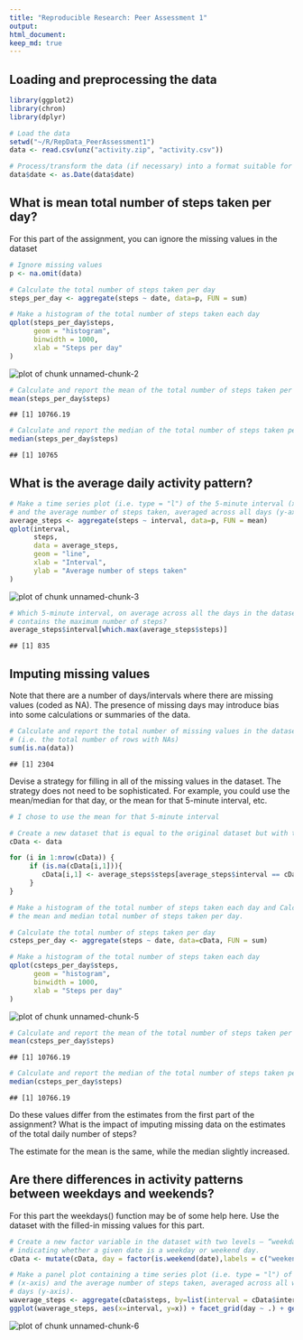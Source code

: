 ```yaml
---
title: "Reproducible Research: Peer Assessment 1"
output: 
html_document: 
keep_md: true
---
```



## Loading and preprocessing the data

```r
library(ggplot2)
library(chron)
library(dplyr)

# Load the data
setwd("~/R/RepData_PeerAssessment1")
data <- read.csv(unz("activity.zip", "activity.csv"))

# Process/transform the data (if necessary) into a format suitable for your analysis
data$date <- as.Date(data$date)
```

## What is mean total number of steps taken per day?
For this part of the assignment, you can ignore the missing values in the dataset

```r
# Ignore missing values
p <- na.omit(data)

# Calculate the total number of steps taken per day
steps_per_day <- aggregate(steps ~ date, data=p, FUN = sum)

# Make a histogram of the total number of steps taken each day
qplot(steps_per_day$steps,
      geom = "histogram",
      binwidth = 1000,
      xlab = "Steps per day"
)
```

![plot of chunk unnamed-chunk-2](figure/unnamed-chunk-2-1.png) 

```r
# Calculate and report the mean of the total number of steps taken per day
mean(steps_per_day$steps)
```

```
## [1] 10766.19
```

```r
# Calculate and report the median of the total number of steps taken per day
median(steps_per_day$steps)
```

```
## [1] 10765
```

## What is the average daily activity pattern?

```r
# Make a time series plot (i.e. type = "l") of the 5-minute interval (x-axis) 
# and the average number of steps taken, averaged across all days (y-axis)
average_steps <- aggregate(steps ~ interval, data=p, FUN = mean)
qplot(interval,
      steps,
      data = average_steps,
      geom = "line",
      xlab = "Interval",
      ylab = "Average number of steps taken"
)
```

![plot of chunk unnamed-chunk-3](figure/unnamed-chunk-3-1.png) 

```r
# Which 5-minute interval, on average across all the days in the dataset, 
# contains the maximum number of steps?
average_steps$interval[which.max(average_steps$steps)]
```

```
## [1] 835
```

## Imputing missing values
Note that there are a number of days/intervals where there are missing values (coded as NA). The presence of missing days may introduce bias into some calculations or summaries of the data.

```r
# Calculate and report the total number of missing values in the dataset 
# (i.e. the total number of rows with NAs)
sum(is.na(data))
```

```
## [1] 2304
```

Devise a strategy for filling in all of the missing values in the dataset. The strategy does not need to be sophisticated. 
For example, you could use the mean/median for that day, or the mean for that 5-minute interval, etc. 

```r
# I chose to use the mean for that 5-minute interval

# Create a new dataset that is equal to the original dataset but with the missing data filled in
cData <- data

for (i in 1:nrow(cData)) {
     if (is.na(cData[i,1])){
        cData[i,1] <- average_steps$steps[average_steps$interval == cData$interval[i]] 
     }
}

# Make a histogram of the total number of steps taken each day and Calculate and report 
# the mean and median total number of steps taken per day.

# Calculate the total number of steps taken per day
csteps_per_day <- aggregate(steps ~ date, data=cData, FUN = sum)

# Make a histogram of the total number of steps taken each day
qplot(csteps_per_day$steps,
      geom = "histogram",
      binwidth = 1000,
      xlab = "Steps per day"
)
```

![plot of chunk unnamed-chunk-5](figure/unnamed-chunk-5-1.png) 

```r
# Calculate and report the mean of the total number of steps taken per day
mean(csteps_per_day$steps)
```

```
## [1] 10766.19
```

```r
# Calculate and report the median of the total number of steps taken per day
median(csteps_per_day$steps)
```

```
## [1] 10766.19
```

Do these values differ from the estimates from the first part of the assignment? 
What is the impact of imputing missing data on the estimates of the total daily number of steps?

The estimate for the mean is the same, while the median slightly increased. 

## Are there differences in activity patterns between weekdays and weekends?
For this part the weekdays() function may be of some help here. Use the dataset with the filled-in missing values for this part.

```r
# Create a new factor variable in the dataset with two levels – “weekday” and “weekend” 
# indicating whether a given date is a weekday or weekend day.
cData <- mutate(cData, day = factor(is.weekend(date),labels = c("weekend","weekday")))

# Make a panel plot containing a time series plot (i.e. type = "l") of the 5-minute interval
# (x-axis) and the average number of steps taken, averaged across all weekday days or weekend 
# days (y-axis).
waverage_steps <- aggregate(cData$steps, by=list(interval = cData$interval, day = cData$day), FUN = mean)
ggplot(waverage_steps, aes(x=interval, y=x)) + facet_grid(day ~ .) + geom_line() + ylab("Average number of steps taken")
```

![plot of chunk unnamed-chunk-6](figure/unnamed-chunk-6-1.png) 

